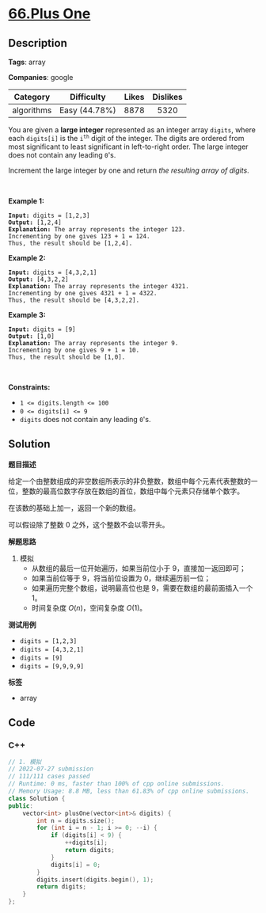 # [66.Plus One](https://leetcode.com/problems/plus-one/description/)

## Description

**Tags**: array

**Companies**: google

|  Category  |  Difficulty   | Likes | Dislikes |
| :--------: | :-----------: | :---: | :------: |
| algorithms | Easy (44.78%) | 8878  |   5320   |

<p>You are given a <strong>large integer</strong> represented as an integer array <code>digits</code>, where each <code>digits[i]</code> is the <code>i<sup>th</sup></code> digit of the integer. The digits are ordered from most significant to least significant in left-to-right order. The large integer does not contain any leading <code>0</code>&#39;s.</p>
<p>Increment the large integer by one and return <em>the resulting array of digits</em>.</p>
<p>&nbsp;</p>
<p><strong class="example">Example 1:</strong></p>
<pre><code><strong>Input:</strong> digits = [1,2,3]
<strong>Output:</strong> [1,2,4]
<strong>Explanation:</strong> The array represents the integer 123.
Incrementing by one gives 123 + 1 = 124.
Thus, the result should be [1,2,4].</code></pre>
<p><strong class="example">Example 2:</strong></p>
<pre><code><strong>Input:</strong> digits = [4,3,2,1]
<strong>Output:</strong> [4,3,2,2]
<strong>Explanation:</strong> The array represents the integer 4321.
Incrementing by one gives 4321 + 1 = 4322.
Thus, the result should be [4,3,2,2].</code></pre>
<p><strong class="example">Example 3:</strong></p>
<pre><code><strong>Input:</strong> digits = [9]
<strong>Output:</strong> [1,0]
<strong>Explanation:</strong> The array represents the integer 9.
Incrementing by one gives 9 + 1 = 10.
Thus, the result should be [1,0].</code></pre>
<p>&nbsp;</p>
<p><strong>Constraints:</strong></p>
<ul>
  <li><code>1 &lt;= digits.length &lt;= 100</code></li>
  <li><code>0 &lt;= digits[i] &lt;= 9</code></li>
  <li><code>digits</code> does not contain any leading <code>0</code>&#39;s.</li>
</ul>

## Solution

**题目描述**

给定一个由整数组成的非空数组所表示的非负整数，数组中每个元素代表整数的一位，整数的最高位数字存放在数组的首位，数组中每个元素只存储单个数字。

在该数的基础上加一，返回一个新的数组。

可以假设除了整数 0 之外，这个整数不会以零开头。

**解题思路**

1. 模拟
   - 从数组的最后一位开始遍历，如果当前位小于 9，直接加一返回即可；
   - 如果当前位等于 9，将当前位设置为 0，继续遍历前一位；
   - 如果遍历完整个数组，说明最高位也是 9，需要在数组的最前面插入一个 1。
   - 时间复杂度 $O(n)$，空间复杂度 $O(1)$。

**测试用例**

- `digits = [1,2,3]`
- `digits = [4,3,2,1]`
- `digits = [9]`
- `digits = [9,9,9,9]`

**标签**

- array

<!-- code start -->
## Code

### C++

```cpp
// 1. 模拟
// 2022-07-27 submission
// 111/111 cases passed
// Runtime: 0 ms, faster than 100% of cpp online submissions.
// Memory Usage: 8.8 MB, less than 61.83% of cpp online submissions.
class Solution {
public:
    vector<int> plusOne(vector<int>& digits) {
        int n = digits.size();
        for (int i = n - 1; i >= 0; --i) {
            if (digits[i] < 9) {
                ++digits[i];
                return digits;
            }
            digits[i] = 0;
        }
        digits.insert(digits.begin(), 1);
        return digits;
    }
};
```

<!-- code end -->
